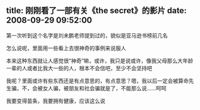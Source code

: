 title: 刚刚看了一部有关《the secret》的影片
date: 2008-09-29 09:52:00
---

第一次听到这个名字是刘未鹏老师提到过的，貌似是亚马逊书榜前几名

怎么说呢，里面用一些看上去很神奇的事例来说服人

本来这种东西就让人感觉很&ldquo;神奇&rdquo;嘛，或许，我只是说或许，像我父母那么大年龄一辈的人或者比我大一些的人，根本不会信吧，至少不会坚持吧

我呢？里面或许有些东西还是有点意思的，有点意思？嗯，我以后一定会被算命先生骗，不，会被女人骗，被朋友和社会骗就是了，不能那么说&hellip;&hellip;呵呵

我要变得苗条，我要拥有健康，应该这么说